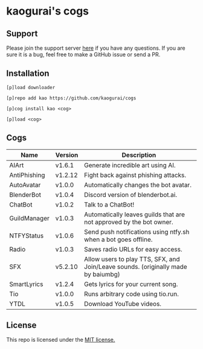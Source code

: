 # kaogurai's cogs

## Support
Please join the support server [here](https://discord.gg/p6ehU9qhg8) if you have any questions. If you are sure it is a bug, feel free to make a GitHub issue or send a PR.

## Installation
```
[p]load downloader

[p]repo add kao https://github.com/kaogurai/cogs

[p]cog install kao <cog>

[p]load <cog>
```

## Cogs
| Name | Version | Description |
|----------|--------|---------------------|
| AIArt | v1.6.1 | Generate incredible art using AI. |
| AntiPhishing | v1.2.12 | Fight back against phishing attacks. |
| AutoAvatar | v1.0.0 | Automatically changes the bot avatar. |
| BlenderBot | v1.0.4 | Discord version of blenderbot.ai. |
| ChatBot | v1.0.2 | Talk to a ChatBot! |
| GuildManager | v1.0.3 | Automatically leaves guilds that are not approved by the bot owner. |
| NTFYStatus | v1.0.6 | Send push notifications using ntfy.sh when a bot goes offline. |
| Radio | v1.0.3 | Saves radio URLs for easy access. |
| SFX | v5.2.10 | Allow users to play TTS, SFX, and Join/Leave sounds. (originally made by baiumbg) |
| SmartLyrics | v1.2.4 | Gets lyrics for your current song. |
| Tio | v1.0.0 | Runs arbitrary code using tio.run. |
| YTDL | v1.0.5 | Download YouTube videos. |

## License
This repo is licensed under the [MIT license.](https://github.com/kaogurai/cogs/blob/master/LICENSE)